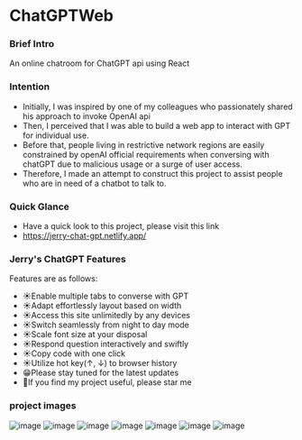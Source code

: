 # ChatGPTWeb

### Brief Intro
An online chatroom for ChatGPT api using React
 
### Intention
- Initially, I was inspired by one of my colleagues who passionately shared his approach to invoke OpenAI api
- Then, I perceived that I was able to build a web app to interact with GPT for individual use.
- Before that, people living in restrictive network regions are easily constrained by openAI official requirements when conversing with chatGPT due to malicious usage or a surge of user access.
- Therefore, I made an attempt to construct this project to assist people who are in need of a chatbot to talk to.

### Quick Glance
- Have a quick look to this project, please visit this link
- https://jerry-chat-gpt.netlify.app/

### Jerry's ChatGPT Features
Features are as follows:
- ☀️Enable multiple tabs to converse with GPT
- ☀️Adapt effortlessly layout based on width
- ☀️Access this site unlimitedly by any devices
- ☀️Switch seamlessly from night to day mode
- ☀️Scale font size at your disposal
- ☀️Respond question interactively and swiftly
- ☀️Copy code with one click
- ☀️Utilize hot key(↑, ↓) to browser history
- 😁Please stay tuned for the latest updates
- 🙏If you find my project useful, please star me

### project images
![image](./project_images/cover1.png)
![image](./project_images/cover2.png)
![image](./project_images/cover3.png)
![image](./project_images/cover4.png)
![image](./project_images/cover5.png)
![image](./project_images/cover6.jpeg)
![image](./project_images/cover7.jpeg)

